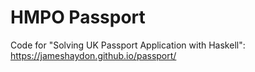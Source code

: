 # HMPO Passport

Code for "Solving UK Passport Application with Haskell":
https://jameshaydon.github.io/passport/

